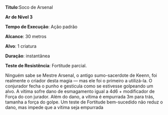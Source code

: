 **Titulo**:Soco de Arsenal

**Ar de Nível 3**

**Tempo de Execução**: Ação padrão

**Alcance**: 30 metros

**Alvo**: 1 criatura

**Duração**: instantânea

**Teste de Resistência**: Fortitude parcial.

Ninguém sabe se Mestre Arsenal, o antigo sumo-sacerdote de Keenn, foi realmente o criador desta magia — mas ele foi o primeiro a utilizá-la. 
O conjurador fecha o punho e gesticula como se estivesse golpeando um alvo. A vítima sofre dano de esmagamento igual a 4d6 + modificador de Força do con jurador. 
Além do dano, a vítima é empurrada 3m para trás, tamanha a força do golpe. Um teste de Fortitude bem-sucedido não reduz o dano, mas impede que a vítima seja empurrada
